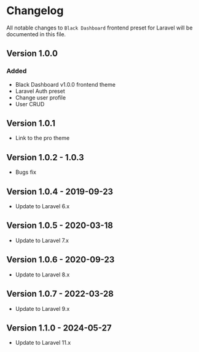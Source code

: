 # Changelog

All notable changes to `Black Dashboard` frontend preset for Laravel will be documented in this file.

## Version 1.0.0

### Added
- Black Dashboard v1.0.0 frontend theme
- Laravel Auth preset
- Change user profile
- User CRUD

## Version 1.0.1
  - Link to the pro theme

## Version 1.0.2 - 1.0.3
  - Bugs fix
  
## Version 1.0.4 - 2019-09-23

  - Update to Laravel 6.x
  
## Version 1.0.5 - 2020-03-18

  - Update to Laravel 7.x
  
## Version 1.0.6 - 2020-09-23

  - Update to Laravel 8.x
  ## Version 1.0.7 - 2022-03-28

  - Update to Laravel 9.x

## Version 1.1.0 - 2024-05-27

- Update to Laravel 11.x
